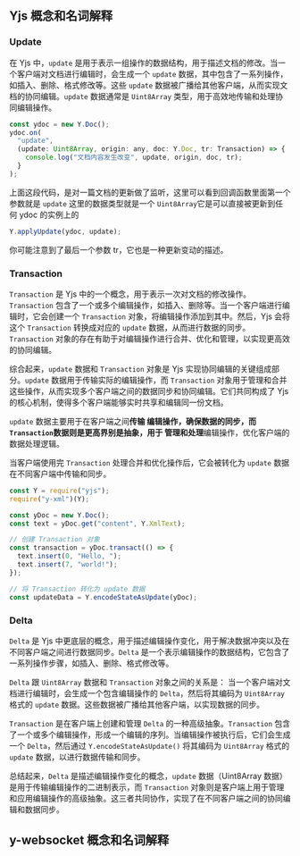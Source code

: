 ## Yjs 概念和名词解释

### Update

在 Yjs 中，`update` 是用于表示一组操作的数据结构，用于描述文档的修改。当一个客户端对文档进行编辑时，会生成一个 `update` 数据，其中包含了一系列操作，如插入、删除、格式修改等。这些 `update` 数据被广播给其他客户端，从而实现文档的协同编辑。`update` 数据通常是 `Uint8Array` 类型，用于高效地传输和处理协同编辑操作。

```javascript
const ydoc = new Y.Doc();
ydoc.on(
  "update",
  (update: Uint8Array, origin: any, doc: Y.Doc, tr: Transaction) => {
    console.log("文档内容发生改变", update, origin, doc, tr);
  }
);
```

上面这段代码，是对一篇文档的更新做了监听，这里可以看到回调函数里面第一个参数就是 `update` 这里的数据类型就是一个 `Uint8Array`它是可以直接被更新到任何 ydoc 的实例上的

```javascript
Y.applyUpdate(ydoc, update);
```

你可能注意到了最后一个参数 tr，它也是一种更新变动的描述。

### Transaction

`Transaction` 是 Yjs 中的一个概念，用于表示一次对文档的修改操作。`Transaction` 包含了一个或多个编辑操作，如插入、删除等。当一个客户端进行编辑时，它会创建一个 `Transaction` 对象，将编辑操作添加到其中。然后，Yjs 会将这个 `Transaction` 转换成对应的 `update` 数据，从而进行数据的同步。`Transaction` 对象的存在有助于对编辑操作进行合并、优化和管理，以实现更高效的协同编辑。

综合起来，`update` 数据和 `Transaction` 对象是 Yjs 实现协同编辑的关键组成部分。`update` 数据用于传输实际的编辑操作，而 `Transaction` 对象用于管理和合并这些操作，从而实现多个客户端之间的数据同步和协同编辑。它们共同构成了 Yjs 的核心机制，使得多个客户端能够实时共享和编辑同一份文档。

`update` 数据主要用于在客户端之间**传输 **编辑操作，确保数据的同步，而 `Transaction`数据则是更高界别是抽象，用于** 管理和处理**编辑操作，优化客户端的数据处理逻辑。

当客户端使用完 `Transaction` 处理合并和优化操作后，它会被转化为 `update` 数据在不同客户端中传输和同步。

```javascript
const Y = require("yjs");
require("y-xml")(Y);

const yDoc = new Y.Doc();
const text = yDoc.get("content", Y.XmlText);

// 创建 Transaction 对象
const transaction = yDoc.transact(() => {
  text.insert(0, "Hello, ");
  text.insert(7, "world!");
});

// 将 Transaction 转化为 update 数据
const updateData = Y.encodeStateAsUpdate(yDoc);
```

### Delta

`Delta` 是 Yjs 中更底层的概念，用于描述编辑操作变化，用于解决数据冲突以及在不同客户端之间进行数据同步。`Delta` 是一个表示编辑操作的数据结构，它包含了一系列操作步骤，如插入、删除、格式修改等。

`Delta` 跟 `Uint8Array` 数据和 `Transaction` 对象之间的关系是：
当一个客户端对文档进行编辑时，会生成一个包含编辑操作的 `Delta`，然后将其编码为 `Uint8Array` 格式的 `update` 数据。这些数据被广播给其他客户端，以实现数据的同步。

`Transaction` 是在客户端上创建和管理 `Delta` 的一种高级抽象。`Transaction` 包含了一个或多个编辑操作，形成一个编辑的序列。当编辑操作被执行后，它们会生成一个 `Delta`，然后通过 `Y.encodeStateAsUpdate()` 将其编码为 `Uint8Array` 格式的 `update` 数据，以进行数据传输和同步。

总结起来，`Delta` 是描述编辑操作变化的概念，`update` 数据（Uint8Array 数据）是用于传输编辑操作的二进制表示，而 `Transaction` 对象则是客户端上用于管理和应用编辑操作的高级抽象。这三者共同协作，实现了在不同客户端之间的协同编辑和数据同步。

## y-websocket 概念和名词解释
